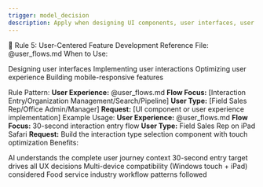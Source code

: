 ```yaml
---
trigger: model_decision
description: Apply when designing UI components, user interfaces, user experience flows, forms, touch interactions, mobile responsiveness, field sales workflows, or any frontend development involving user interactions.
---
```


🎯 Rule 5: User-Centered Feature Development
Reference File: @user_flows.md
When to Use:

Designing user interfaces
Implementing user interactions
Optimizing user experience
Building mobile-responsive features

Rule Pattern:
**User Experience:** @user_flows.md
**Flow Focus:** [Interaction Entry/Organization Management/Search/Pipeline]
**User Type:** [Field Sales Rep/Office Admin/Manager]
**Request:** [UI component or user experience implementation]
Example Usage:
**User Experience:** @user_flows.md
**Flow Focus:** 30-second interaction entry flow
**User Type:** Field Sales Rep on iPad Safari
**Request:** Build the interaction type selection component with touch optimization
Benefits:

AI understands the complete user journey context
30-second entry target drives all UX decisions
Multi-device compatibility (Windows touch + iPad) considered
Food service industry workflow patterns followed